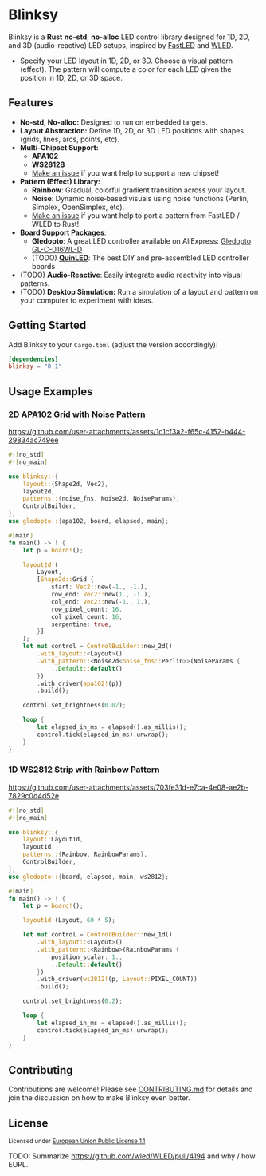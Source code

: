 # Blinksy

Blinksy is a **Rust** **no-std**, **no-alloc** LED control library designed for 1D, 2D, and 3D (audio-reactive) LED setups, inspired by [FastLED](https://fastled.io/) and [WLED](https://kno.wled.ge/).

- Specify your LED layout in 1D, 2D, or 3D. Choose a visual pattern (effect). The pattern will compute a color for each LED given the position in 1D, 2D, or 3D space.

## Features

- **No-std, No-alloc:** Designed to run on embedded targets.
- **Layout Abstraction:** Define 1D, 2D, or 3D LED positions with shapes (grids, lines, arcs, points, etc).
- **Multi‑Chipset Support:**
  - **APA102**
  - **WS2812B**
  - [Make an issue](https://github.com/ahdinosaur/blinksy/issues) if you want help to support a new chipset!
- **Pattern (Effect) Library:**
  - **Rainbow**: Gradual, colorful gradient transition across your layout.
  - **Noise**: Dynamic noise‑based visuals using noise functions (Perlin, Simplex, OpenSimplex, etc).
  - [Make an issue](https://github.com/ahdinosaur/blinksy/issues) if you want help to port a pattern from FastLED / WLED to Rust!
- **Board Support Packages**:
  - **Gledopto**: A great LED controller available on AliExpress: [Gledopto GL-C-016WL-D](https://www.aliexpress.com/item/1005008707989546.html)
  - (TODO) [**QuinLED**](https://quinled.info/): The best DIY and pre-assembled LED controller boards
- (TODO) **Audio-Reactive**: Easily integrate audio reactivity into visual patterns.
- (TODO) **Desktop Simulation:** Run a simulation of a layout and pattern on your computer to experiment with ideas.

## Getting Started

Add Blinksy to your `Cargo.toml` (adjust the version accordingly):

```toml
[dependencies]
blinksy = "0.1"
```

## Usage Examples

### 2D APA102 Grid with Noise Pattern

https://github.com/user-attachments/assets/1c1cf3a2-f65c-4152-b444-29834ac749ee

```rust
#![no_std]
#![no_main]

use blinksy::{
    layout::{Shape2d, Vec2},
    layout2d,
    patterns::{noise_fns, Noise2d, NoiseParams},
    ControlBuilder,
};
use gledopto::{apa102, board, elapsed, main};

#[main]
fn main() -> ! {
    let p = board!();

    layout2d!(
        Layout,
        [Shape2d::Grid {
            start: Vec2::new(-1., -1.),
            row_end: Vec2::new(1., -1.),
            col_end: Vec2::new(-1., 1.),
            row_pixel_count: 16,
            col_pixel_count: 16,
            serpentine: true,
        }]
    );
    let mut control = ControlBuilder::new_2d()
        .with_layout::<Layout>()
        .with_pattern::<Noise2d<noise_fns::Perlin>>(NoiseParams {
            ..Default::default()
        })
        .with_driver(apa102!(p))
        .build();

    control.set_brightness(0.02);

    loop {
        let elapsed_in_ms = elapsed().as_millis();
        control.tick(elapsed_in_ms).unwrap();
    }
}
```

### 1D WS2812 Strip with Rainbow Pattern

https://github.com/user-attachments/assets/703fe31d-e7ca-4e08-ae2b-7829c0d4d52e

```rust
#![no_std]
#![no_main]

use blinksy::{
    layout::Layout1d,
    layout1d,
    patterns::{Rainbow, RainbowParams},
    ControlBuilder,
};
use gledopto::{board, elapsed, main, ws2812};

#[main]
fn main() -> ! {
    let p = board!();

    layout1d!(Layout, 60 * 5);

    let mut control = ControlBuilder::new_1d()
        .with_layout::<Layout>()
        .with_pattern::<Rainbow>(RainbowParams {
            position_scalar: 1.,
            ..Default::default()
        })
        .with_driver(ws2812!(p, Layout::PIXEL_COUNT))
        .build();

    control.set_brightness(0.2);

    loop {
        let elapsed_in_ms = elapsed().as_millis();
        control.tick(elapsed_in_ms).unwrap();
    }
}
```

## Contributing

Contributions are welcome! Please see [CONTRIBUTING.md](CONTRIBUTING.md) for details and join the discussion on how to make Blinksy even better.

## License

<sup>
Licensed under <a href="LICENSE">European Union Public License 1.1</a>
</sup>

TODO: Summarize https://github.com/wled/WLED/pull/4194 and why / how EUPL.
